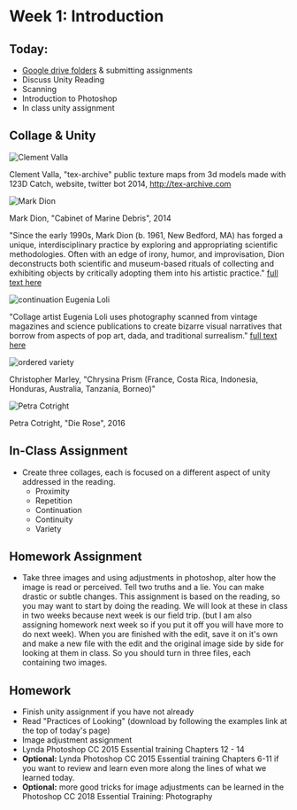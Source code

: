 # Week 1: Introduction

## Today:
- [Google drive folders](https://drive.google.com/drive/folders/1Z2vpwq5KvqVxaZJ6-6Rl8N1CI9UO8s2l?usp=sharing) & submitting assignments
- Discuss Unity Reading
- Scanning
- Introduction to Photoshop
- In class unity assignment

## Collage & Unity

![Clement Valla](http://clementvalla.com/wp-content/uploads/2015/02/688272_tex_0-600x600.jpg)

Clement Valla, "tex-archive"
public texture maps from 3d models made with 123D Catch, website, twitter bot
2014, http://tex-archive.com


![Mark Dion](https://www.icaboston.org/sites/default/files/styles/original_crop_height/public/dioncabinetofmarinedebris.jpg?itok=Q8HHDCTU)

Mark Dion, "Cabinet of Marine Debris", 2014

"Since the early 1990s, Mark Dion (b. 1961, New Bedford, MA) has forged a unique, interdisciplinary practice by exploring and appropriating scientific methodologies. Often with an edge of irony, humor, and improvisation, Dion deconstructs both scientific and museum-based rituals of collecting and exhibiting objects by critically adopting them into his artistic practice." [full text here](https://www.icaboston.org/exhibitions/mark-dion-misadventures-21st-century-naturalist)

![continuation](https://www.thisiscolossal.com/wp-content/uploads/2014/10/loli-5.jpg)
Eugenia Loli

"Collage artist Eugenia Loli uses photography scanned from vintage magazines and science publications to create bizarre visual narratives that borrow from aspects of pop art, dada, and traditional surrealism." [full text here](https://www.thisiscolossal.com/2014/10/surreal-collages-by-eugenia-loli/)

![ordered variety](https://i0.wp.com/www.brainpickings.org/wp-content/uploads/2015/07/biophilia_marley11.jpg?zoom=2&w=680&ssl=1)

 Christopher Marley, "Chrysina Prism (France, Costa Rica, Indonesia, Honduras, Australia, Tanzania, Borneo)"

![Petra Cotright](https://img.artrabbit.com/events/petra-cortright-die-rose/images/S2baH6CWh6JN/1500x843/all-gold-everything-still3.webp)

Petra Cotright, "Die Rose", 2016


## In-Class Assignment
- Create three collages, each is focused on a different aspect of unity addressed in the reading.
  - Proximity
  - Repetition
  - Continuation
  - Continuity
  - Variety

## Homework Assignment
- Take three images and using adjustments in photoshop, alter how the image is read or perceived. Tell two truths and a lie. You can make drastic or subtle changes. This assignment is based on the reading, so you may want to start by doing the reading. We will look at these in class in two weeks because next week is our field trip. (but I am also assigning homework next week so if you put it off you will have more to do next week).  When you are finished with the edit, save it on it's own and make a new file with the edit and the original image side by side for looking at them in class. So you should turn in three files, each containing two images. 

## Homework
- Finish unity assignment if you have not already
- Read "Practices of Looking" (download by following the examples link at the top of today's page)
- Image adjustment assignment
- Lynda Photoshop CC 2015 Essential training Chapters 12 - 14
- **Optional:** Lynda Photoshop CC 2015 Essential training Chapters 6-11 if you want to review and learn even more along the lines of what we learned today.
- **Optional:** more good tricks for image adjustments can be learned in the Photoshop CC 2018 Essential Training: Photography
